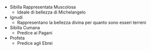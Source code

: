 - Sibilla Rappresentata Muscolosa
	- Ideale di bellezza di Michelangelo
- Ignudi
	- Rappresentano la bellezza divina per quanto sono esseri terreni
- Sibilla Cumana
	- Predice ai Pagani
- Profeta
	- Predice agli Ebrei